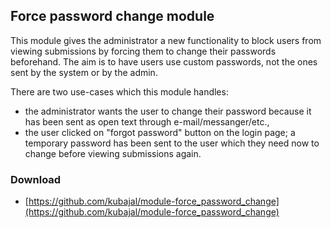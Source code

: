 ## Force password change module

This module gives the administrator a new functionality to block users from viewing submissions by forcing them to change their passwords beforehand. The aim is to have users use custom passwords, not the ones sent by the system or by the admin.

There are two use-cases which this module handles:

- the administrator wants the user to change their password because it has been sent as open text through e-mail/messanger/etc.,
- the user clicked on "forgot password" button on the login page; a temporary password has been sent to the user which they need now to change before viewing submissions again.

### Download

- [https://github.com/kubajal/module-force_password_change](https://github.com/kubajal/module-force_password_change)
